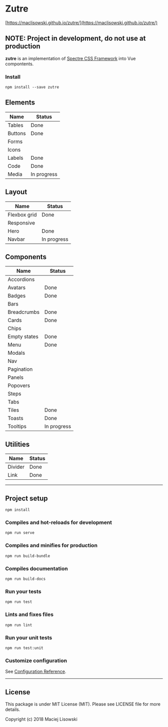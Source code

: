 # Zutre
[https://maclisowski.github.io/zutre/](https://maclisowski.github.io/zutre/)

## NOTE: Project in development, do not use at production

**zutre** is an implementation of [Spectre CSS Framework](https://github.com/picturepan2/spectre) into Vue compontents. 

### Install
```
npm install --save zutre
```
## Elements

| Name | Status |
|---|---|
| Tables | Done |
| Buttons | Done |
| Forms | |
| Icons | |
| Labels | Done |
| Code | Done |
| Media | In progress |

## Layout

| Name | Status |
|---|---|
| Flexbox grid | Done |
| Responsive |  |
| Hero | Done |
| Navbar | In progress |

## Components

| Name | Status |
|---|---|
| Accordions |  |
| Avatars | Done |
| Badges | Done |
| Bars | |
| Breadcrumbs | Done | 
| Cards | Done |
| Chips | |
| Empty states | Done |
| Menu | Done |
| Modals | |
| Nav | |
| Pagination | |
| Panels | |
| Popovers | |
| Steps | |
| Tabs | |
| Tiles | Done |
| Toasts | Done |
| Tooltips | In progress |

## Utilities

| Name | Status |
|---|---|
| Divider | Done |
| Link | Done |

---

## Project setup
```
npm install
```

### Compiles and hot-reloads for development
```
npm run serve
```

### Compiles and minifies for production
```
npm run build-bundle
```

### Compiles documentation
```
npm run build-docs
```

### Run your tests
```
npm run test
```

### Lints and fixes files
```
npm run lint
```

### Run your unit tests
```
npm run test:unit
```

### Customize configuration
See [Configuration Reference](https://cli.vuejs.org/config/).

--- 

## License

This package is under MIT License (MIT). Please see LICENSE file for more details.

Copyright (c) 2018 Maciej Lisowski